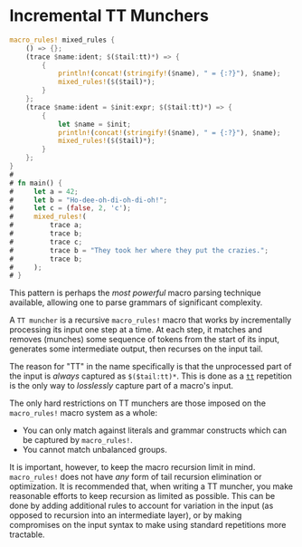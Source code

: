 # Incremental TT Munchers

```rust
macro_rules! mixed_rules {
    () => {};
    (trace $name:ident; $($tail:tt)*) => {
        {
            println!(concat!(stringify!($name), " = {:?}"), $name);
            mixed_rules!($($tail)*);
        }
    };
    (trace $name:ident = $init:expr; $($tail:tt)*) => {
        {
            let $name = $init;
            println!(concat!(stringify!($name), " = {:?}"), $name);
            mixed_rules!($($tail)*);
        }
    };
}
#
# fn main() {
#     let a = 42;
#     let b = "Ho-dee-oh-di-oh-di-oh!";
#     let c = (false, 2, 'c');
#     mixed_rules!(
#         trace a;
#         trace b;
#         trace c;
#         trace b = "They took her where they put the crazies.";
#         trace b;
#     );
# }
```

This pattern is perhaps the *most powerful* macro parsing technique available, allowing one to parse grammars of significant complexity.

A `TT muncher` is a recursive `macro_rules!` macro that works by incrementally processing its input one step at a time.
At each step, it matches and removes (munches) some sequence of tokens from the start of its input, generates some intermediate output, then recurses on the input tail.

The reason for "TT" in the name specifically is that the unprocessed part of the input is *always* captured as `$($tail:tt)*`.
This is done as a [`tt`] repetition is the only way to *losslessly* capture part of a macro's input.

The only hard restrictions on TT munchers are those imposed on the `macro_rules!` macro system as a whole:

* You can only match against literals and grammar constructs which can be captured by `macro_rules!`.
* You cannot match unbalanced groups.

It is important, however, to keep the macro recursion limit in mind.
`macro_rules!` does not have *any* form of tail recursion elimination or optimization.
It is recommended that, when writing a TT muncher, you make reasonable efforts to keep recursion as limited as possible.
This can be done by adding additional rules to account for variation in the input (as opposed to recursion into an intermediate layer), or by making compromises on the input syntax to make using standard repetitions more tractable.

[`tt`]: ../minutiae/fragment-specifiers.html#tt
